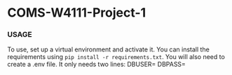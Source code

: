 # COMS-W4111-Project-1
### USAGE
To use, set up a virtual environment and activate it. You can install the requirements using <code>pip install -r requirements.txt</code>. You will also need to create a .env file. It only needs two lines:
DBUSER=<Username>
DBPASS=<Password>
